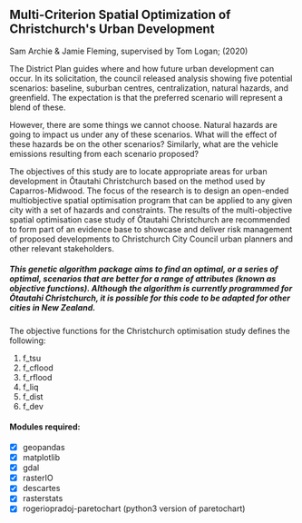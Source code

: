 ## Multi-Criterion Spatial Optimization of Christchurch's Urban Development

Sam Archie & Jamie Fleming, supervised by Tom Logan; (2020)

The District Plan guides where and how future urban development can occur. In its solicitation, the council released analysis showing five potential scenarios: baseline, suburban centres, centralization, natural hazards, and greenfield. The expectation is that the preferred scenario will represent a blend of these.

However, there are some things we cannot choose. Natural hazards are going to impact us under any of these scenarios. What will the effect of these hazards be on the other scenarios? Similarly, what are the vehicle emissions resulting from each scenario proposed?

The objectives of this study are to locate appropriate areas for urban development in Ōtautahi Christchurch based on the method used by Caparros-Midwood. The focus of the research is to design an open-ended multiobjective spatial optimisation program that can be applied to any given city with a set of hazards and constraints. The results of the multi-objective spatial optimisation case study of Ōtautahi Christchurch are recommended to form part of an evidence base to showcase and deliver risk management of proposed developments to Christchurch City Council urban planners and other relevant stakeholders.

##### This genetic algorithm package aims to find an optimal, or a series of optimal, scenarios that are better for a range of attributes (known as objective functions). Although the algorithm is currently programmed for Ōtautahi Christchurch, it is possible for this code to be adapted for other cities in New Zealand.

The objective functions for the Christchurch optimisation study defines the following:
1. f_tsu
2. f_cflood
3. f_rflood
4. f_liq
5. f_dist
6. f_dev

#### Modules required:
* [x] geopandas
* [x] matplotlib
* [x] gdal
* [x] rasterIO
* [x] descartes
* [x] rasterstats
* [x] rogeriopradoj-paretochart (python3 version of paretochart)
